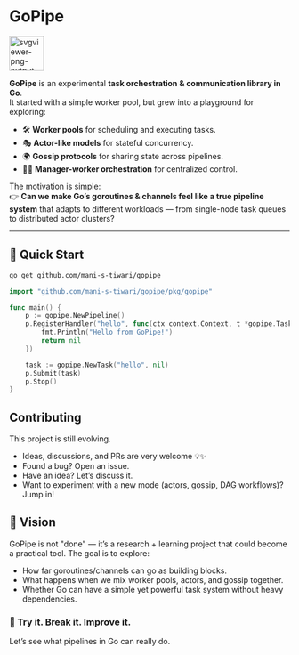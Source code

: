 # GoPipe 
<img width="62" height="62" alt="svgviewer-png-output (1)" src="https://github.com/user-attachments/assets/72f56a0b-389a-46be-98f9-ebed4b7e4eb7" />

**GoPipe** is an experimental **task orchestration & communication library in Go**.  
It started with a simple worker pool, but grew into a playground for exploring:

- 🛠 **Worker pools** for scheduling and executing tasks.  
- 🎭 **Actor-like models** for stateful concurrency.  
- 🌍 **Gossip protocols** for sharing state across pipelines.  
- 👩‍✈️ **Manager-worker orchestration** for centralized control.  

The motivation is simple:  
👉 **Can we make Go’s goroutines & channels feel like a true pipeline system** that adapts to different workloads — from single-node task queues to distributed actor clusters?

---

## 🚀 Quick Start

```bash
go get github.com/mani-s-tiwari/gopipe
```

```go
import "github.com/mani-s-tiwari/gopipe/pkg/gopipe"

func main() {
    p := gopipe.NewPipeline()
    p.RegisterHandler("hello", func(ctx context.Context, t *gopipe.Task) error {
        fmt.Println("Hello from GoPipe!")
        return nil
    })

    task := gopipe.NewTask("hello", nil)
    p.Submit(task)
    p.Stop()
}

```

## Contributing

This project is still evolving.
- Ideas, discussions, and PRs are very welcome 💡✨
- Found a bug? Open an issue.
- Have an idea? Let’s discuss it.
- Want to experiment with a new mode (actors, gossip, DAG workflows)? Jump in!

## 📌 Vision

GoPipe is not "done" — it’s a research + learning project that could become a practical tool.
The goal is to explore:
- How far goroutines/channels can go as building blocks.
- What happens when we mix worker pools, actors, and gossip together.
- Whether Go can have a simple yet powerful task system without heavy dependencies.

### 🚀 Try it. Break it. Improve it.
Let’s see what pipelines in Go can really do.
